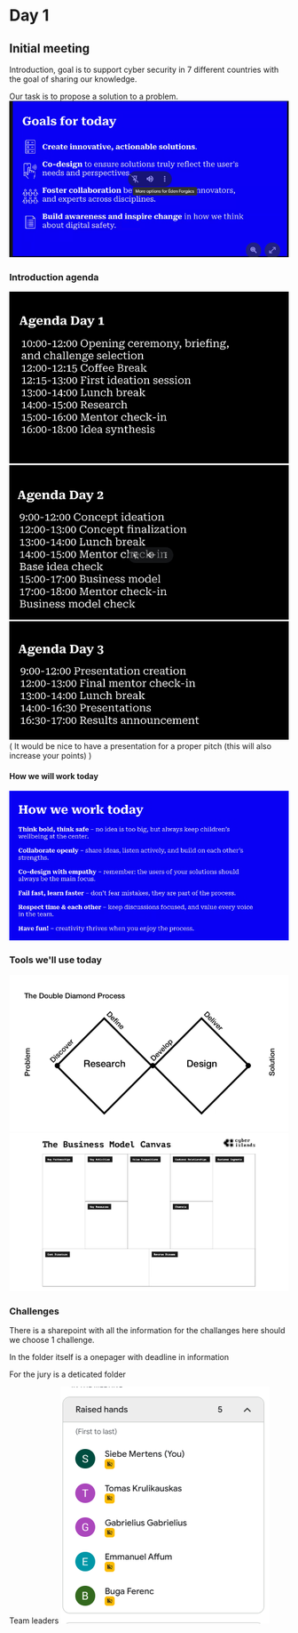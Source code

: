 # Day 1
## Initial meeting
Introduction, goal is to support cyber security in 7 different countries with the goal of sharing our knowledge. 

Our task is to propose a solution to a problem. 
![Goals for today](image.png)

### Introduction agenda
![Agenda day 1](image-1.png)
![Agenda day 2](image-2.png)
![Agenda day 3](image-3.png)
( It would be nice to have a presentation for a proper pitch (this will also increase your points) )

#### How we will work today 
![How we work today](image-4.png)

### Tools we'll use today
![The double diamond process](image-5.png)
![The Business Model Canvas](image-6.png)

### Challenges
There is a sharepoint with all the information for the challanges here should we choose 1 challenge. 

In the folder itself is a onepager with deadline in information

For the jury is a deticated folder

Team leaders
![Teamleaders](image-7.png)
